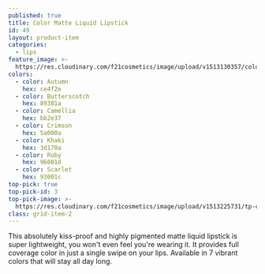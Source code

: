 ```yaml
---
published: true
title: Color Matte Liquid Lipstick
id: 49
layout: product-item
categories:
  - lips
feature_image: >-
  https://res.cloudinary.com/f21cosmetics/image/upload/v1513130357/color-matte.jpg
colors:
  - color: Autumn
    hex: ce4f2e
  - color: Butterscotch
    hex: 89381a
  - color: Camellia
    hex: bb2e37
  - color: Crimson
    hex: 5a000a
  - color: Khaki
    hex: 3d170a
  - color: Ruby
    hex: 96001d
  - color: Scarlet
    hex: 93001c
top-pick: true
top-pick-id: 3
top-pick-image: >-
  https://res.cloudinary.com/f21cosmetics/image/upload/v1513225731/tp-color-matte.jpg
class: grid-item-2
---
```

This absolutely kiss-proof and highly pigmented matte liquid lipstick is super lightweight, you won't even feel you're wearing it. It provides full coverage color in just a single swipe on your lips. Available in 7 vibrant colors that will stay all day long.
